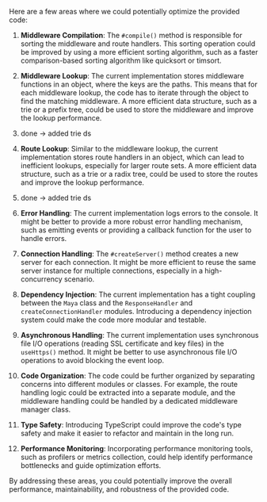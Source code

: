 Here are a few areas where we could potentially optimize the provided code:

1. **Middleware Compilation**: The `#compile()` method is responsible for sorting the middleware and route handlers. This sorting operation could be improved by using a more efficient sorting algorithm, such as a faster comparison-based sorting algorithm like quicksort or timsort.

2. **Middleware Lookup**: The current implementation stores middleware functions in an object, where the keys are the paths. This means that for each middleware lookup, the code has to iterate through the object to find the matching middleware. A more efficient data structure, such as a trie or a prefix tree, could be used to store the middleware and improve the lookup performance.
2. done -> added trie ds

3. **Route Lookup**: Similar to the middleware lookup, the current implementation stores route handlers in an object, which can lead to inefficient lookups, especially for larger route sets. A more efficient data structure, such as a trie or a radix tree, could be used to store the routes and improve the lookup performance.
3. done -> added trie ds

4. **Error Handling**: The current implementation logs errors to the console. It might be better to provide a more robust error handling mechanism, such as emitting events or providing a callback function for the user to handle errors.

5. **Connection Handling**: The `#createServer()` method creates a new server for each connection. It might be more efficient to reuse the same server instance for multiple connections, especially in a high-concurrency scenario.

6. **Dependency Injection**: The current implementation has a tight coupling between the `Maya` class and the `ResponseHandler` and `createConnectionHandler` modules. Introducing a dependency injection system could make the code more modular and testable.

7. **Asynchronous Handling**: The current implementation uses synchronous file I/O operations (reading SSL certificate and key files) in the `useHttps()` method. It might be better to use asynchronous file I/O operations to avoid blocking the event loop.

8. **Code Organization**: The code could be further organized by separating concerns into different modules or classes. For example, the route handling logic could be extracted into a separate module, and the middleware handling could be handled by a dedicated middleware manager class.

9. **Type Safety**: Introducing TypeScript could improve the code's type safety and make it easier to refactor and maintain in the long run.

10. **Performance Monitoring**: Incorporating performance monitoring tools, such as profilers or metrics collection, could help identify performance bottlenecks and guide optimization efforts.

By addressing these areas, you could potentially improve the overall performance, maintainability, and robustness of the provided code.